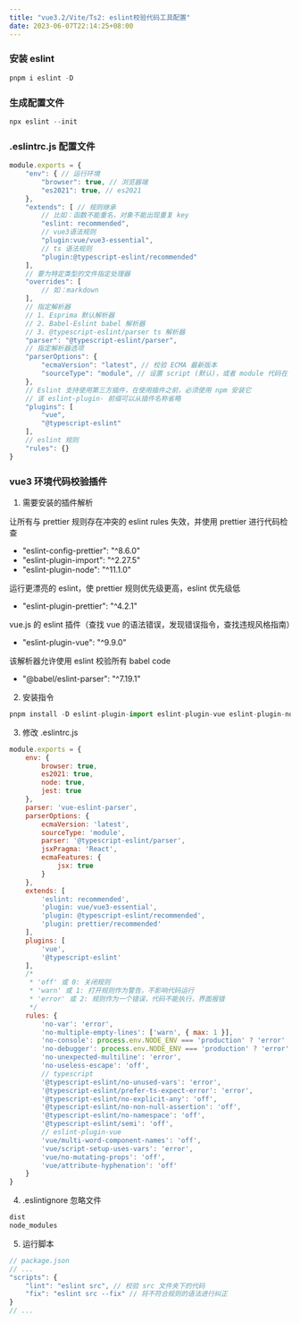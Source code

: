 ```yaml
---
title: "vue3.2/Vite/Ts2: eslint校验代码工具配置"
date: 2023-06-07T22:14:25+08:00
---
```


### 安装 eslint

```js
pnpm i eslint -D
```

### 生成配置文件

```js
npx eslint --init
```

### .eslintrc.js 配置文件

```js
module.exports = {
    "env": { // 运行环境
        "browser": true, // 浏览器端
        "es2021": true, // es2021
    },
    "extends": [ // 规则继承
        // 比如：函数不能重名，对象不能出现重复 key
        "eslint: recommended",
        // vue3语法规则
        "plugin:vue/vue3-essential",
        // ts 语法规则
        "plugin:@typescript-eslint/recommended"
    ],
    // 要为特定类型的文件指定处理器
    "overrides": [
        // 如：markdown
    ],
    // 指定解析器
    // 1. Esprima 默认解析器
    // 2. Babel-Eslint babel 解析器
    // 3. @typescript-eslint/parser ts 解析器
    "parser": "@typescript-eslint/parser",
    // 指定解析器选项
    "parserOptions": {
        "ecmaVersion": "latest", // 校验 ECMA 最新版本
        "sourceType": "module", // 设置 script (默认)，或者 module 代码在 ECMAScipt 模块中
    },
    // Eslint 支持使用第三方插件，在使用插件之前，必须使用 npm 安装它
    // 该 eslint-plugin- 前缀可以从插件名称省略
    "plugins": [
        "vue",
        "@typescript-eslint"
    ],
    // eslint 规则
    "rules": {}
}
```

### vue3 环境代码校验插件

1. 需要安装的插件解析

让所有与 prettier 规则存在冲突的 eslint rules 失效，并使用 prettier 进行代码检查

- "eslint-config-prettier": "^8.6.0"
- "eslint-plugin-import": "^2.27.5"
- "eslint-plugin-node": "^11.1.0"

运行更漂亮的 eslint，使 prettier 规则优先级更高，eslint 优先级低

- "eslint-plugin-prettier": "^4.2.1"

vue.js 的 eslint 插件（查找 vue 的语法错误，发现错误指令，查找违规风格指南）

- "eslint-plugin-vue": "^9.9.0"

该解析器允许使用 eslint 校验所有 babel code

- "@babel/eslint-parser": "^7.19.1"

2. 安装指令

```js
pnpm install -D eslint-plugin-import eslint-plugin-vue eslint-plugin-node eslint-plugin-prettier eslint-config-prettier eslint-plugin-node @babel/eslint-parser
```

3. 修改 .eslintrc.js

```js
module.exports = {
    env: {
        browser: true,
        es2021: true,
        node: true,
        jest: true
    },
    parser: 'vue-eslint-parser',
    parserOptions: {
        ecmaVersion: 'latest',
        sourceType: 'module',
        parser: '@typescript-eslint/parser',
        jsxPragma: 'React',
        ecmaFeatures: {
            jsx: true
        }
    },
    extends: [ 
        'eslint: recommended',
        'plugin: vue/vue3-essential',
        'plugin: @typescript-eslint/recommended',
        'plugin: prettier/recommended'
    ],
    plugins: [
        'vue',
        '@typescript-eslint'
    ],
    /*
     * 'off' 或 0: 关闭规则
     * 'warn' 或 1: 打开规则作为警告，不影响代码运行
     * 'error' 或 2: 规则作为一个错误，代码不能执行，界面报错
     */
    rules: {
        'no-var': 'error',
        'no-multiple-empty-lines': ['warn', { max: 1 }],
        'no-console': process.env.NODE_ENV === 'production' ? 'error' : 'off',
        'no-debugger': process.env.NODE_ENV === 'production' ? 'error' : 'off',
        'no-unexpected-multiline': 'error',
        'no-useless-escape': 'off',
        // typescript
        '@typescript-eslint/no-unused-vars': 'error',
        '@typescript-eslint/prefer-ts-expect-error': 'error',
        '@typescript-eslint/no-explicit-any': 'off',
        '@typescript-eslint/no-non-null-assertion': 'off',
        '@typescript-eslint/no-namespace': 'off',
        '@typescript-eslint/semi': 'off',
        // eslint-plugin-vue
        'vue/multi-word-component-names': 'off',
        'vue/script-setup-uses-vars': 'error',
        'vue/no-mutating-props': 'off',
        'vue/attribute-hyphenation': 'off'
    }
}
```

4. .eslintignore 忽略文件

```js
dist
node_modules
```

5. 运行脚本


```js
// package.json
// ...
"scripts": {
    "lint": "eslint src", // 校验 src 文件夹下的代码
    "fix": "eslint src --fix" // 将不符合规则的语法进行纠正
}
// ...
```
